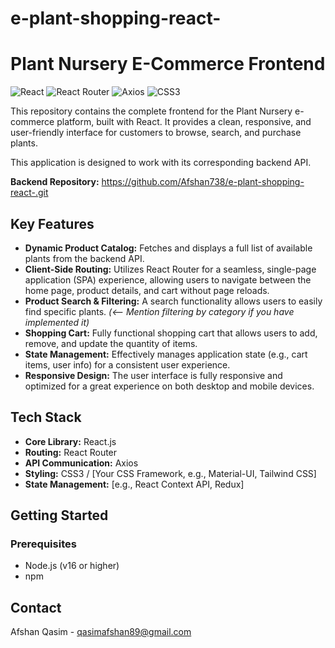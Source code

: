 # e-plant-shopping-react-
# Plant Nursery E-Commerce Frontend

![React](https://img.shields.io/badge/React-20232A?style=for-the-badge&logo=react&logoColor=61DAFB)
![React Router](https://img.shields.io/badge/React_Router-CA4245?style=for-the-badge&logo=react-router&logoColor=white)
![Axios](https://img.shields.io/badge/Axios-5A29E4?style=for-the-badge&logo=axios&logoColor=white)
![CSS3](https://img.shields.io/badge/CSS3-1572B6?style=for-the-badge&logo=css3&logoColor=white)

This repository contains the complete frontend for the Plant Nursery e-commerce platform, built with React. It provides a clean, responsive, and user-friendly interface for customers to browse, search, and purchase plants.

This application is designed to work with its corresponding backend API.

**Backend Repository:** https://github.com/Afshan738/e-plant-shopping-react-.git


## Key Features

*   **Dynamic Product Catalog:** Fetches and displays a full list of available plants from the backend API.
*   **Client-Side Routing:** Utilizes React Router for a seamless, single-page application (SPA) experience, allowing users to navigate between the home page, product details, and cart without page reloads.
*   **Product Search & Filtering:** A search functionality allows users to easily find specific plants. *(<-- Mention filtering by category if you have implemented it)*
*   **Shopping Cart:** Fully functional shopping cart that allows users to add, remove, and update the quantity of items.
*   **State Management:** Effectively manages application state (e.g., cart items, user info) for a consistent user experience.
*   **Responsive Design:** The user interface is fully responsive and optimized for a great experience on both desktop and mobile devices.


## Tech Stack

*   **Core Library:** React.js
*   **Routing:** React Router
*   **API Communication:** Axios
*   **Styling:** CSS3 / [Your CSS Framework, e.g., Material-UI, Tailwind CSS] 
*   **State Management:** [e.g., React Context API, Redux]


## Getting Started

### Prerequisites

*   Node.js (v16 or higher)
*   npm



## Contact

Afshan Qasim - qasimafshan89@gmail.com
